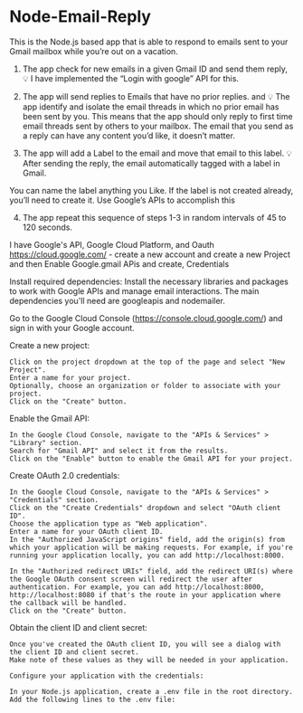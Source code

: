 # Node-Email-Reply

This is the Node.js based app that is able to respond to emails sent to your Gmail mailbox while you’re out on a vacation.

1. The app check for new emails in a given Gmail ID and send them reply,
💡 I have implemented the “Login with google” API for this. 

2. The app will send replies to Emails that have no prior replies. and
💡 The app identify and isolate the email threads in which no prior email has been sent by you.
 This means that the app should only reply to first time email threads sent by others to your mailbox. The email that you send as a reply can have any content you’d like, it doesn’t matter.
 
3. The app will add a Label <VACATION> to the email and move that email to this label.
💡 After sending the reply, the email automatically tagged with a label in Gmail. 

You can name the label anything you Like.
 If the label is not created already, you’ll need to create it. Use Google’s APIs to accomplish this

4. The app repeat this sequence of steps 1-3 in random intervals of 45 to 120 seconds.

I have Google's API, Google Cloud Platform, and Oauth 
https://cloud.google.com/ -  create a new account and create a new Project and then Enable Google.gmail APis and create,  Credentials 

Install required dependencies: Install the necessary libraries and packages to work with Google APIs and manage email interactions. The main dependencies you'll need are googleapis and nodemailer.

Go to the Google Cloud Console (https://console.cloud.google.com/) and sign in with your Google account.

Create a new project:

    Click on the project dropdown at the top of the page and select "New Project".
    Enter a name for your project.
    Optionally, choose an organization or folder to associate with your project.
    Click on the "Create" button.

Enable the Gmail API:

    In the Google Cloud Console, navigate to the "APIs & Services" > "Library" section.
    Search for "Gmail API" and select it from the results.
    Click on the "Enable" button to enable the Gmail API for your project.

Create OAuth 2.0 credentials:

    In the Google Cloud Console, navigate to the "APIs & Services" > "Credentials" section.
    Click on the "Create Credentials" dropdown and select "OAuth client ID".
    Choose the application type as "Web application".
    Enter a name for your OAuth client ID.
    In the "Authorized JavaScript origins" field, add the origin(s) from which your application will be making requests. For example, if you're running your application locally, you can add http://localhost:8000.

    In the "Authorized redirect URIs" field, add the redirect URI(s) where the Google OAuth consent screen will redirect the user after authentication. For example, you can add http://localhost:8000, http://localhost:8080 if that's the route in your application where the callback will be handled.
    Click on the "Create" button.

Obtain the client ID and client secret:

    Once you've created the OAuth client ID, you will see a dialog with the client ID and client secret.
    Make note of these values as they will be needed in your application.

    Configure your application with the credentials:

    In your Node.js application, create a .env file in the root directory.
    Add the following lines to the .env file:


